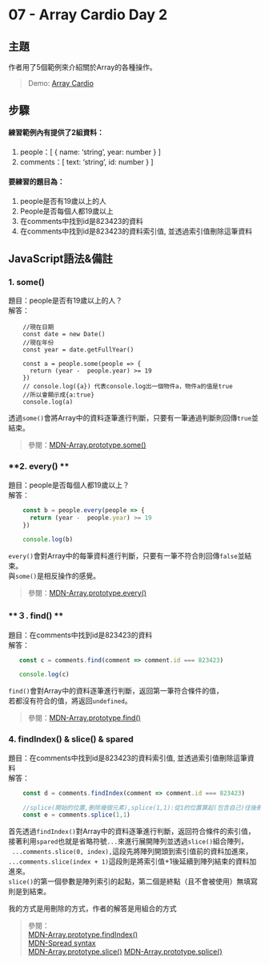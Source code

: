 # 07 - Array Cardio Day 2

## **主題**
作者用了5個範例來介紹關於Array的各種操作。

>Demo: [Array Cardio](https://neilworlds.com/javascript-30/07_Array-Cardio-Day-2/index.html)  

## **步驟**
#### 練習範例內有提供了2組資料：
1. people：[ { name: ‘string’, year: number } ]
3. comments：[ text: ‘string’, id: number } ]

#### 要練習的題目為：
1. people是否有19歲以上的人
2. People是否每個人都19歲以上
3. 在comments中找到id是823423的資料
4. 在comments中找到id是823423的資料索引值, 並透過索引值刪除這筆資料

## **JavaScript語法&備註**
### **1. some()**
題目：people是否有19歲以上的人？  
解答：
````
	//現在日期
    const date = new Date()
    //現在年份
    const year = date.getFullYear()

    const a = people.some(people => {
      return (year -  people.year) >= 19 
    })
    // console.log({a}) 代表console.log出一個物件a，物件a的值是true
    //所以會顯示成{a:true} 
    console.log(a)
````
透過`some()`會將Array中的資料逐筆進行判斷，只要有一筆通過判斷則回傳`true`並結束。
>參閱：[MDN-Array.prototype.some()](https://developer.mozilla.org/en-US/docs/Web/JavaScript/Reference/Global_Objects/Array/some)

### **2. every() **
題目：people是否每個人都19歲以上？  
解答：
````javascript
    const b = people.every(people => {
      return (year -  people.year) >= 19 
    })

    console.log(b)
````
`every()`會對Array中的每筆資料進行判斷，只要有一筆不符合則回傳`false`並結束。  
與`some()`是相反操作的感覺。
>參閱：[MDN-Array.prototype.every()](https://developer.mozilla.org/en-US/docs/Web/JavaScript/Reference/Global_Objects/Array/every)

### **３. find() **
題目：在comments中找到id是823423的資料  
解答：
````javascript
   const c = comments.find(comment => comment.id === 823423)

   console.log(c)
````
`find()`會對Array中的資料逐筆進行判斷，返回第一筆符合條件的值，  
若都沒有符合的值，將返回`undefined`。
>參閱：[MDN-Array.prototype.find()](https://developer.mozilla.org/en-US/docs/Web/JavaScript/Reference/Global_Objects/Array/find)

### **4. findIndex() & slice() & spared**
題目：在comments中找到id是823423的資料索引值, 並透過索引值刪除這筆資料  
解答：
````javascript
    const d = comments.findIndex(comment => comment.id === 823423)

    //splice(開始的位置,刪除幾個元素),splice(1,1):從1的位置算起(包含自己)往後刪除一個
    const e = comments.splice(1,1)
````
首先透過`findIndex()`對Array中的資料逐筆進行判斷，返回符合條件的索引值，    
接著利用`spared`也就是省略符號`...`來進行展開陣列並透過`slice()`組合陣列，  
` ...comments.slice(0, index),`這段先將陣列開頭到索引值前的資料加進來，  
`...comments.slice(index + 1)`這段則是將索引值+1後延續到陣列結束的資料加進來。  
`slice()`的第一個參數是陣列索引的起點，第二個是終點（且不會被使用）無填寫則是到結束。

我的方式是用刪除的方式，作者的解答是用組合的方式

>參閱：  
[MDN-Array.prototype.findIndex()](https://developer.mozilla.org/en-US/docs/Web/JavaScript/Reference/Global_Objects/Array/findIndex)  
[MDN-Spread syntax](https://developer.mozilla.org/en-US/docs/Web/JavaScript/Reference/Operators/Spread_operator)  
[MDN-Array.prototype.slice()](https://developer.mozilla.org/en-US/docs/Web/JavaScript/Reference/Global_Objects/Array/slice)
[MDN-Array.prototype.splice()](https://developer.mozilla.org/zh-TW/docs/Web/JavaScript/Reference/Global_Objects/Array/splice)
